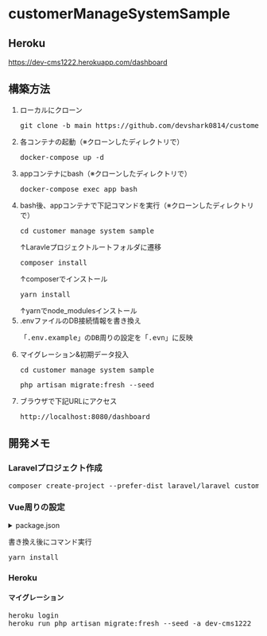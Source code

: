 # customerManageSystemSample

## Heroku
https://dev-cms1222.herokuapp.com/dashboard

## 構築方法

1. ローカルにクローン
    <pre>git clone -b main https://github.com/devshark0814/customerManageSystemSample.git</pre>
1. 各コンテナの起動（※クローンしたディレクトリで）
    <pre>docker-compose up -d</pre>
1. appコンテナにbash（※クローンしたディレクトリで）
    <pre>docker-compose exec app bash</pre>
1. bash後、appコンテナで下記コマンドを実行（※クローンしたディレクトリで）
    <pre>cd customer_manage_system_sample</pre>
    ↑Laravleプロジェクトルートフォルダに遷移
    <pre>composer install</pre>
    ↑composerでインストール
    <pre>yarn install</pre>
    ↑yarnでnode_modulesインストール
1. .envファイルのDB接続情報を書き換え
    <pre>「.env.example」のDB周りの設定を「.evn」に反映</pre>
1. マイグレーション&初期データ投入
    <pre>cd customer_manage_system_sample</pre>
    <pre>php artisan migrate:fresh --seed</pre>
1. ブラウザで下記URLにアクセス
    <pre>http://localhost:8080/dashboard</pre>


## 開発メモ
### Laravelプロジェクト作成
<pre>
composer create-project --prefer-dist laravel/laravel customer_manage_system_sample
</pre>

### Vue周りの設定

<details>
<summary>package.json</summary>

~~~ json
{
    "private": true,
    "scripts": {
        "dev": "yarn run development",
        "development": "mix",
        "watch": "mix watch",
        "watch-poll": "mix watch -- --watch-options-poll=1000",
        "hot": "mix watch --hot",
        "prod": "yarn run production",
        "production": "mix --production",
        "postinstall": "yarn run prod"
    },
    "devDependencies": {
        "@mdi/font": "^5.9.55",
        "axios": "^0.21",
        "cross-env": "^7.0",
        "deepmerge": "^4.2.2",
        "laravel-mix": "^6.0.19",
        "lodash": "^4.17.21",
        "postcss": "^8.2.15",
        "postcss-loader": "^5.3.0",
        "resolve-url-loader": "^4.0.0",
        "sass": "~1.32",
        "sass-loader": "^12.1.0",
        "vue": "^2.6.12",
        "vue-loader": "^15.9.5",
        "vue-router": "^3.5.1",
        "vue-template-compiler": "^2.6.12"
    },
    "dependencies": {
        "vuetify": "^2.5.8"
    }
}
~~~
</details>

書き換え後にコマンド実行
<pre>
yarn install
</pre>

### Heroku

#### マイグレーション
<pre>
heroku login
heroku run php artisan migrate:fresh --seed -a dev-cms1222
</pre>